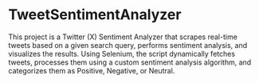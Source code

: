 # TweetSentimentAnalyzer
This project is a Twitter (X) Sentiment Analyzer that scrapes real-time tweets based on a given search query, performs sentiment analysis, and visualizes the results. Using Selenium, the script dynamically fetches tweets, processes them using a custom sentiment analysis algorithm, and categorizes them as Positive, Negative, or Neutral.

